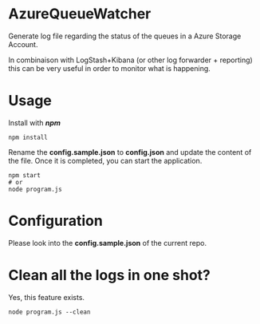 # AzureQueueWatcher
Generate log file regarding the status of the queues in a Azure Storage Account.

In combinaison with LogStash+Kibana (or other log forwarder + reporting) this 
can be very useful in order to monitor what is happening.

# Usage
Install with ___npm___
```
npm install
```

Rename the **config.sample.json** to **config.json** and update the content of the file. Once
it is completed, you can start the application.

```Batchfile
npm start
# or 
node program.js
```

# Configuration
Please look into the **config.sample.json** of the current repo. 

# Clean all the logs in one shot? 
Yes, this feature exists. 
```
node program.js --clean
```
